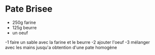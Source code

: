 Pate Brisee
===========

- 250g farine
- 125g beurre
- un oeuf


-1 faire un sable avec la farine et le beurre
-2 ajouter l'oeuf
-3 mélanger avec les mains jusqu'a obtention d'une pate homogène
